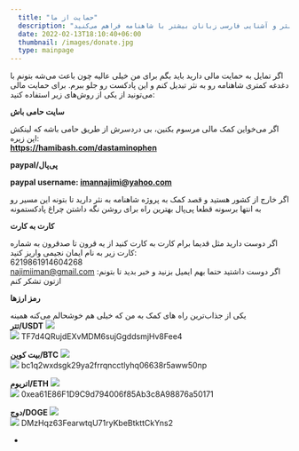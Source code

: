 ```yaml
---
  title: "حمایت از ما"
  description: "با حمایت مالی از داستامینوفن راه رو برای ادامه تبدیل شاهنامه به نثر و آشنایی فارسی زبانان بیشتر با شاهنامه فراهم می‌کنید"
  date: 2022-02-13T18:10:40+06:00
  thumbnail: /images/donate.jpg
  type: mainpage
---
```

اگر تمایل به حمایت مالی دارید باید بگم برای من خیلی عالیه چون باعث می‌شه بتونم با دغدغه کمتری شاهنامه رو به نثر تبدیل کنم و این پادکست رو جلو ببرم. برای حمایت مالی می‌تونید از یکی از روش‌های زیر استفاده کنید:


**سایت حامی باش**    

  اگر می‌خواین کمک مالی مرسوم بکنین، بی دردسرش از طریق حامی باشه که لینکش این زیره:  
  **https://hamibash.com/dastaminophen** 

**paypal/پی‌پال**  

**paypal username: imannajimi@yahoo.com**  

اگر خارج از کشور هستید و قصد کمک به پروژه شاهنامه به نثر دارید تا بتونه این مسیر رو به انتها برسونه قطعا پی‌پال بهترین راه برای روشن نگه داشتن چراغ پادکستمونه

**کارت به کارت**    

اگر دوست دارید مثل قدیما برام کارت به کارت کنید از یه قرون تا صدقرون به شماره کارت زیر به نام ایمان نجیمی واریز کنید:  
6219861914604268  
najimiiman@gmail.com :اگر دوست داشتید حتما بهم ایمیل بزنید و خبر بدید تا بتونم ازتون تشکر کنم 


**رمز ارزها**    

یکی از جذاب‌ترین راه های کمک به من که خیلی هم خوشحالم می‌کنه همینه   
**تتر/USDT** ![](/images/tether.svg)  
![](/images/tether.jpg)
TF7d4QRujdEXvMDM6sujGgddsmjHv8Fee4 

**بیت کوین/BTC** ![](/images/bitcoin.svg)    
![](/images/bitcoin.jpg)     bc1q2wxdsgk29ya2frrqncctlyhq06638r5aww50np  

**اتریوم/ETH**   ![](/images/ethereum.svg)   
 ![](/images/bitcoin.jpg)  0xea61E86F1D9C9d794006f85Ab3c8A98876a50171

 **دوج/DOGE** ![](/images/doge.svg)  
 ![](/images/bitcoin.jpg) DMzHqz63FearwtqU71ryKbeBtkttCkYns2






 

  
    

      

        
          
  



  







 
-
  